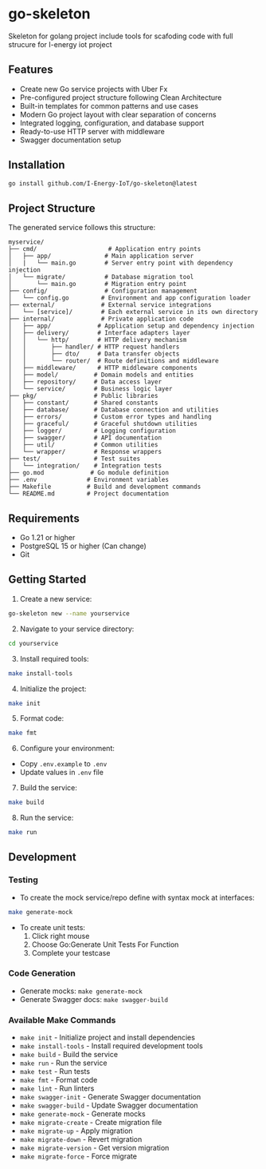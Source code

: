 # go-skeleton
Skeleton for golang project include tools for scafoding code with full strucure for I-energy iot project

## Features

- Create new Go service projects with Uber Fx
- Pre-configured project structure following Clean Architecture
- Built-in templates for common patterns and use cases
- Modern Go project layout with clear separation of concerns
- Integrated logging, configuration, and database support
- Ready-to-use HTTP server with middleware
- Swagger documentation setup

## Installation

```bash
go install github.com/I-Energy-IoT/go-skeleton@latest
```

## Project Structure

The generated service follows this structure:

```
myservice/
├── cmd/                    # Application entry points
│   ├── app/               # Main application server
│   |   └── main.go        # Server entry point with dependency injection
│   └── migrate/           # Database migration tool
│       └── main.go        # Migration entry point
├── config/                # Configuration management
│   └── config.go         # Environment and app configuration loader
├── external/             # External service integrations
│   └── [service]/        # Each external service in its own directory
├── internal/             # Private application code
│   ├── app/             # Application setup and dependency injection
│   ├── delivery/        # Interface adapters layer
│   │   └── http/        # HTTP delivery mechanism
│   │       ├── handler/ # HTTP request handlers
│   │       ├── dto/     # Data transfer objects
│   │       └── router/  # Route definitions and middleware
│   ├── middleware/      # HTTP middleware components
│   ├── model/          # Domain models and entities
│   ├── repository/     # Data access layer
│   └── service/        # Business logic layer
├── pkg/                # Public libraries
│   ├── constant/       # Shared constants
│   ├── database/       # Database connection and utilities
│   ├── errors/         # Custom error types and handling
│   ├── graceful/       # Graceful shutdown utilities
│   ├── logger/         # Logging configuration
│   ├── swagger/        # API documentation
│   ├── util/           # Common utilities
│   └── wrapper/        # Response wrappers
├── test/               # Test suites
│   └── integration/    # Integration tests
├── go.mod             # Go module definition
├── .env              # Environment variables
├── Makefile          # Build and development commands
└── README.md         # Project documentation
```

## Requirements

- Go 1.21 or higher
- PostgreSQL 15 or higher (Can change)
- Git

## Getting Started

1. Create a new service:
```bash
go-skeleton new --name yourservice
```

2. Navigate to your service directory:
```bash
cd yourservice
```

3. Install required tools:
```bash
make install-tools
```

4. Initialize the project:
```bash
make init
```

5. Format code:
```bash
make fmt
```

6. Configure your environment:
- Copy `.env.example` to `.env`
- Update values in `.env` file

7. Build the service:
```bash
make build
```

8. Run the service:
```bash
make run
```

## Development

### Testing
- To create the mock service/repo define with syntax mock at interfaces:
```bash
make generate-mock
```
- To create unit tests:
  1. Click right mouse
  2. Choose Go:Generate Unit Tests For Function
  3. Complete your testcase

### Code Generation
- Generate mocks: `make generate-mock`
- Generate Swagger docs: `make swagger-build`

### Available Make Commands

- `make init` - Initialize project and install dependencies
- `make install-tools` - Install required development tools
- `make build` - Build the service
- `make run` - Run the service
- `make test` - Run tests
- `make fmt` - Format code
- `make lint` - Run linters
- `make swagger-init` - Generate Swagger documentation
- `make swagger-build` - Update Swagger documentation
- `make generate-mock` - Generate mocks
- `make migrate-create` - Create migration file
- `make migrate-up` - Apply migration
- `make migrate-down` - Revert migration
- `make migrate-version` - Get version migration
- `make migrate-force` - Force migrate
